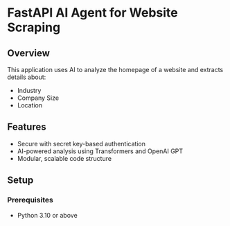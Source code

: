 # FastAPI AI Agent for Website Scraping

## Overview
This application uses AI to analyze the homepage of a website and extracts details about:
- Industry
- Company Size
- Location

## Features
- Secure with secret key-based authentication
- AI-powered analysis using Transformers and OpenAI GPT
- Modular, scalable code structure

## Setup

### Prerequisites
- Python 3.10 or above
